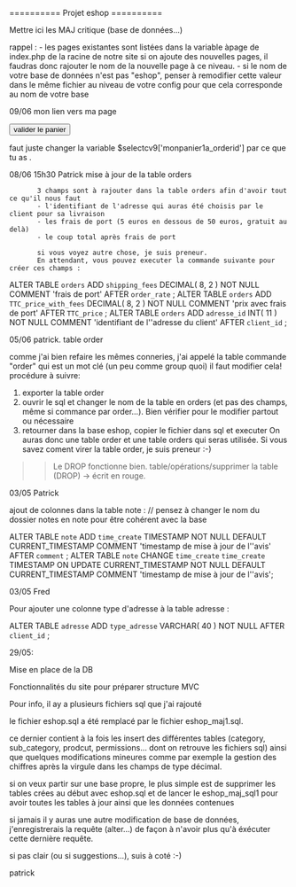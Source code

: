 ========== Projet eshop ==========

Mettre ici les MAJ critique (base de données...)


rappel : - les pages existantes sont listées dans la variable àpage de index.php de la racine de notre site
           si on ajoute des nouvelles pages, il faudras donc rajouter le nom de la nouvelle page à ce niveau.
         - si le nom de votre base de données n'est pas "eshop", penser à remodifier cette valeur dans le même fichier            au niveau de votre config pour que cela corresponde au nom de votre base
         

09/06 mon lien vers ma page 			<p><a href="index.php?page=validation_panier&id_order=<?=$selectcv9['monpanier1a_orderid']?>">
					<button type="button" class="btn btn-primary" width="200px">valider le panier</button></a>
			</p>
			
faut juste changer la variable $selectcv9['monpanier1a_orderid'] par ce que tu as .			

08/06 15h30 Patrick mise à jour de la table orders

           3 champs sont à rajouter dans la table orders afin d'avoir tout ce qu'il nous faut
           - l'identifiant de l'adresse qui auras été choisis par le client pour sa livraison
           - les frais de port (5 euros en dessous de 50 euros, gratuit au delà)
           - le coup total après frais de port
           
           si vous voyez autre chose, je suis preneur.
           En attendant, vous pouvez executer la commande suivante pour créer ces champs :
           
ALTER TABLE  `orders` ADD  `shipping_fees` DECIMAL( 8, 2 ) NOT NULL COMMENT  'frais de port' AFTER  `order_rate` ;
ALTER TABLE  `orders` ADD  `TTC_price_with_fees` DECIMAL( 8, 2 ) NOT NULL COMMENT  'prix avec frais de port' AFTER  `TTC_price` ;
ALTER TABLE  `orders` ADD  `adresse_id` INT( 11 ) NOT NULL COMMENT  'identifiant de l''adresse du client' AFTER  `client_id` ;


05/06 patrick. table order

comme j'ai bien refaire les mêmes conneries, j'ai appelé la table commande "order" qui est un mot clé (un peu comme group quoi)
il faut modifier cela!
procédure à suivre:
1) exporter la table order
2) ouvrir le sql et changer le nom de la table en orders (et pas des champs, même si commance par order...). Bien vérifier pour le modifier partout ou nécessaire
3) retourner dans la base eshop, copier le fichier dans sql et executer
On auras donc une table order et une table orders qui seras utilisée. Si vous savez coment virer la table order, je suis preneur :-)

>> Le DROP fonctionne bien.  table/opérations/supprimer la table (DROP) -> écrit en rouge.


03/05 Patrick

ajout de colonnes dans la table note : 
// pensez à changer le nom du dossier notes en note pour être cohérent avec la base

ALTER TABLE `note` ADD `time_create` TIMESTAMP NOT NULL DEFAULT CURRENT_TIMESTAMP COMMENT 'timestamp de mise à jour de l''avis' AFTER `comment` ;
ALTER TABLE `note` CHANGE `time_create` `time_create` TIMESTAMP ON UPDATE CURRENT_TIMESTAMP NOT NULL DEFAULT CURRENT_TIMESTAMP COMMENT 'timestamp de mise à jour de l''avis'; 

03/05 Fred

Pour ajouter une colonne type d'adresse à la table adresse :

ALTER TABLE `adresse` ADD `type_adresse` VARCHAR( 40 ) NOT NULL AFTER `client_id` ;







29/05:

Mise en place de la DB

Fonctionnalités du site pour préparer structure MVC

Pour info, il ay a plusieurs fichiers sql que j'ai rajouté

le fichier eshop.sql  a été remplacé par le fichier eshop_maj1.sql.

ce dernier contient à la fois les insert des différentes tables (category, sub_category, prodcut, permissions... dont on retrouve les fichiers sql) ainsi que quelques modifications mineures comme par exemple la gestion des chiffres après la virgule dans les champs de type décimal.

si on veux partir sur une base propre, le plus simple est de supprimer les tables crées au début avec eshop.sql et de lancer le eshop_maj_sql1 pour avoir toutes les tables à jour ainsi que les données contenues

si jamais il y auras une autre modification de base de données, j'enregistrerais la requête (alter...) de façon à n'avoir plus qu'à éxécuter cette dernière requête.

si pas clair (ou si suggestions...), suis à coté :-)

patrick
